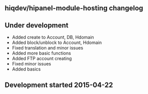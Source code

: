 hiqdev/hipanel-module-hosting changelog
---------------------------------------

## Under development

- Added create to Account, DB, Hdomain
- Added block/unblock to Account, Hdomain
- Fixed translation and minor issues
- Added more basic functions
- Added FTP account creating
- Fixed minor issues
- Added basics

## Development started 2015-04-22

